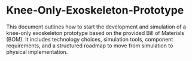# Knee-Only-Exoskeleton-Prototype
This document outlines how to start the development and simulation of a knee-only exoskeleton prototype based on the provided Bill of Materials (BOM). It includes technology choices, simulation tools, component requirements, and a structured roadmap to move from simulation to physical implementation.
